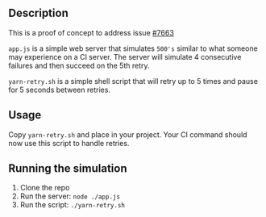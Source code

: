 ## Description

This is a proof of concept to address issue [#7663](https://github.com/yarnpkg/yarn/pull/7663?notification_referrer_id=MDE4Ok5vdGlmaWNhdGlvblRocmVhZDYxOTQ3MTMxOToxNDcwMjk3#issuecomment-643509044)

`app.js` is a simple web server that simulates `500's` similar to what someone may experience on a CI server. The server will simulate 4 consecutive failures and then succeed on the 5th retry.

`yarn-retry.sh` is a simple shell script that will retry up to 5 times and pause for 5 seconds between retries.

## Usage

Copy `yarn-retry.sh` and place in your project. Your CI command should now use this script to handle retries.

## Running the simulation

1. Clone the repo
2. Run the server: `node ./app.js`
3. Run the script: `./yarn-retry.sh`